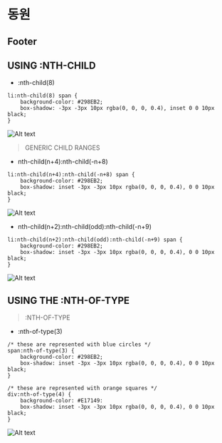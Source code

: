 # 동원
## Footer

## USING :NTH-CHILD


* :nth-child(8)

```
li:nth-child(8) span {
    background-color: #298EB2;
    box-shadow: -3px -3px 10px rgba(0, 0, 0, 0.4), inset 0 0 10px black;
}
````

![Alt text](/images/img-1.png)

> GENERIC CHILD RANGES

* nth-child(n+4):nth-child(-n+8)

```
li:nth-child(n+4):nth-child(-n+8) span {
    background-color: #298EB2;
    box-shadow: inset -3px -3px 10px rgba(0, 0, 0, 0.4), 0 0 10px black;
}
```
![Alt text](/images/img-2.png)

* nth-child(n+2):nth-child(odd):nth-child(-n+9)
```
li:nth-child(n+2):nth-child(odd):nth-child(-n+9) span {
    background-color: #298EB2;
    box-shadow: inset -3px -3px 10px rgba(0, 0, 0, 0.4), 0 0 10px black;
}
```
![Alt text](/images/img-3.png)
## USING THE :NTH-OF-TYPE
>:NTH-OF-TYPE

* :nth-of-type(3)
```
/* these are represented with blue circles */
span:nth-of-type(3) {
    background-color: #298EB2;
    box-shadow: inset -3px -3px 10px rgba(0, 0, 0, 0.4), 0 0 10px black;
}

/* these are represented with orange squares */
div:nth-of-type(4) {
    background-color: #E17149:
    box-shadow: inset -3px -3px 10px rgba(0, 0, 0, 0.4), 0 0 10px black; 
}
```
![Alt text](/images/img-4.png)